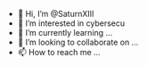 - 👋 Hi, I’m @SaturnXIII
- 👀 I’m interested in cybersecu
- 🌱 I’m currently learning ...
- 💞️ I’m looking to collaborate on ...
- 📫 How to reach me ...

<!---
SaturnXIII/SaturnXIII is a ✨ special ✨ repository because its `README.md` (this file) appears on your GitHub profile.
You can click the Preview link to take a look at your changes.
--->
